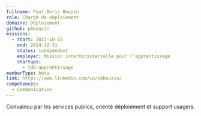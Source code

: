 ```yaml
---
fullname: Paul-Boris Bouzin
role: Chargé de déploiement
domaine: Déploiement
github: pbbouzin
missions:
  - start: 2023-10-15
    end: 2024-12-31
    status: independent
    employer: Mission interministérielle pour l'apprentissage
    startups:
      - tdb-apprentissage
memberType: beta
link: https://www.linkedin.com/in/pbbouzin/
competences:
  - Communication
---
```

Convaincu par les services publics, orienté déploiement et support usagers.